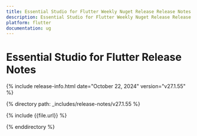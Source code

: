 ```yaml
---
title: Essential Studio for Flutter Weekly Nuget Release Release Notes  
description: Essential Studio for Flutter Weekly Nuget Release Release Notes  
platform: flutter
documentation: ug
---
```


# Essential Studio for Flutter  Release Notes  

{% include release-info.html date="October 22, 2024"  version="v27.1.55" %} 

{% directory path: _includes/release-notes/v27.1.55 %}

{% include {{file.url}} %}

{% enddirectory %}